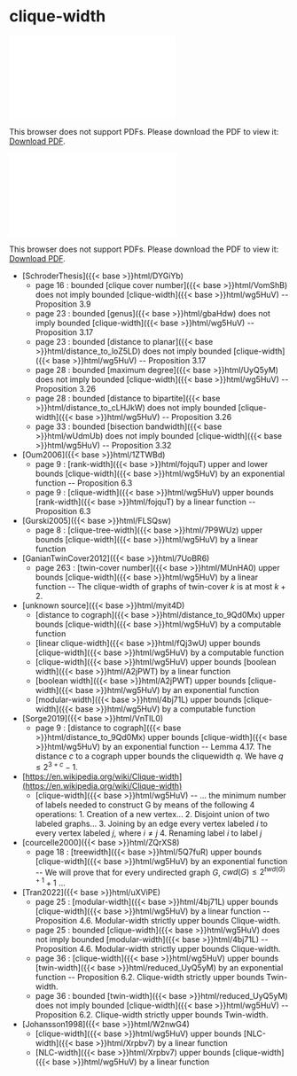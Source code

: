 # clique-width




<object data="../local_wg5HuV.pdf" type="application/pdf" width="100%" height="480px"><embed src="../local_wg5HuV.pdf"><p>This browser does not support PDFs. Please download the PDF to view it: <a href="../local_wg5HuV.pdf">Download PDF</a>.</p></embed></object>


<object data="../inclusions_wg5HuV.pdf" type="application/pdf" width="100%" height="480px"><embed src="../inclusions_wg5HuV.pdf"><p>This browser does not support PDFs. Please download the PDF to view it: <a href="../inclusions_wg5HuV.pdf">Download PDF</a>.</p></embed></object>

*  [SchroderThesis]({{< base >}}html/DYGiYb)
    * page 16 : bounded [clique cover number]({{< base >}}html/VomShB) does not imply bounded [clique-width]({{< base >}}html/wg5HuV) -- Proposition 3.9
    * page 23 : bounded [genus]({{< base >}}html/gbaHdw) does not imply bounded [clique-width]({{< base >}}html/wg5HuV) -- Proposition 3.17
    * page 23 : bounded [distance to planar]({{< base >}}html/distance_to_loZ5LD) does not imply bounded [clique-width]({{< base >}}html/wg5HuV) -- Proposition 3.17
    * page 28 : bounded [maximum degree]({{< base >}}html/UyQ5yM) does not imply bounded [clique-width]({{< base >}}html/wg5HuV) -- Proposition 3.26
    * page 28 : bounded [distance to bipartite]({{< base >}}html/distance_to_cLHJkW) does not imply bounded [clique-width]({{< base >}}html/wg5HuV) -- Proposition 3.26
    * page 33 : bounded [bisection bandwidth]({{< base >}}html/wUdmUb) does not imply bounded [clique-width]({{< base >}}html/wg5HuV) -- Proposition 3.32
*  [Oum2006]({{< base >}}html/1ZTWBd)
    * page 9 : [rank-width]({{< base >}}html/fojquT) upper and lower bounds [clique-width]({{< base >}}html/wg5HuV) by an exponential function -- Proposition 6.3
    * page 9 : [clique-width]({{< base >}}html/wg5HuV) upper bounds [rank-width]({{< base >}}html/fojquT) by a linear function -- Proposition 6.3
*  [Gurski2005]({{< base >}}html/FLSQsw)
    * page 8 : [clique-tree-width]({{< base >}}html/7P9WUz) upper bounds [clique-width]({{< base >}}html/wg5HuV) by a linear function
*  [GanianTwinCover2012]({{< base >}}html/7UoBR6)
    * page 263 : [twin-cover number]({{< base >}}html/MUnHA0) upper bounds [clique-width]({{< base >}}html/wg5HuV) by a linear function -- The clique-width of graphs of twin-cover $k$ is at most $k+2$.
*  [unknown source]({{< base >}}html/myit4D)
    * [distance to cograph]({{< base >}}html/distance_to_9Qd0Mx) upper bounds [clique-width]({{< base >}}html/wg5HuV) by a computable function
    * [linear clique-width]({{< base >}}html/fQj3wU) upper bounds [clique-width]({{< base >}}html/wg5HuV) by a computable function
    * [clique-width]({{< base >}}html/wg5HuV) upper bounds [boolean width]({{< base >}}html/A2jPWT) by a linear function
    * [boolean width]({{< base >}}html/A2jPWT) upper bounds [clique-width]({{< base >}}html/wg5HuV) by an exponential function
    * [modular-width]({{< base >}}html/4bj71L) upper bounds [clique-width]({{< base >}}html/wg5HuV) by a computable function
*  [Sorge2019]({{< base >}}html/VnTIL0)
    * page 9 : [distance to cograph]({{< base >}}html/distance_to_9Qd0Mx) upper bounds [clique-width]({{< base >}}html/wg5HuV) by an exponential function -- Lemma 4.17. The distance $c$ to a cograph upper bounds the cliquewidth $q$. We have $q \le 2^{3+c}-1$.
*  [https://en.wikipedia.org/wiki/Clique-width](https://en.wikipedia.org/wiki/Clique-width)
    * [clique-width]({{< base >}}html/wg5HuV) -- ... the minimum number of labels needed to construct G by means of the following 4 operations: 1. Creation of a new vertex... 2. Disjoint union of two labeled graphs... 3. Joining by an edge every vertex labeled $i$ to every vertex labeled $j$, where $i \ne j$ 4. Renaming label $i$ to label $j$
*  [courcelle2000]({{< base >}}html/ZQrXS8)
    * page 18 : [treewidth]({{< base >}}html/5Q7fuR) upper bounds [clique-width]({{< base >}}html/wg5HuV) by an exponential function -- We will prove that for every undirected graph $G$, $cwd(G) \le 2^{twd(G)+1}+1$ ...
*  [Tran2022]({{< base >}}html/uXViPE)
    * page 25 : [modular-width]({{< base >}}html/4bj71L) upper bounds [clique-width]({{< base >}}html/wg5HuV) by a linear function -- Proposition 4.6. Modular-width strictly upper bounds Clique-width.
    * page 25 : bounded [clique-width]({{< base >}}html/wg5HuV) does not imply bounded [modular-width]({{< base >}}html/4bj71L) -- Proposition 4.6. Modular-width strictly upper bounds Clique-width.
    * page 36 : [clique-width]({{< base >}}html/wg5HuV) upper bounds [twin-width]({{< base >}}html/reduced_UyQ5yM) by an exponential function -- Proposition 6.2. Clique-width strictly upper bounds Twin-width.
    * page 36 : bounded [twin-width]({{< base >}}html/reduced_UyQ5yM) does not imply bounded [clique-width]({{< base >}}html/wg5HuV) -- Proposition 6.2. Clique-width strictly upper bounds Twin-width.
*  [Johansson1998]({{< base >}}html/W2nwG4)
    * [clique-width]({{< base >}}html/wg5HuV) upper bounds [NLC-width]({{< base >}}html/Xrpbv7) by a linear function
    * [NLC-width]({{< base >}}html/Xrpbv7) upper bounds [clique-width]({{< base >}}html/wg5HuV) by a linear function